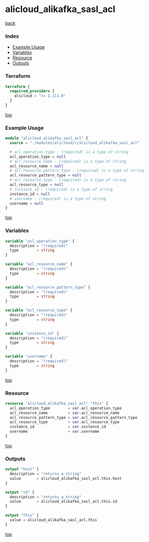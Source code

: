 # alicloud_alikafka_sasl_acl

[back](../alicloud.md)

### Index

- [Example Usage](#example-usage)
- [Variables](#variables)
- [Resource](#resource)
- [Outputs](#outputs)

### Terraform

```terraform
terraform {
  required_providers {
    alicloud = ">= 1.111.0"
  }
}
```

[top](#index)

### Example Usage

```terraform
module "alicloud_alikafka_sasl_acl" {
  source = "./modules/alicloud/r/alicloud_alikafka_sasl_acl"

  # acl_operation_type - (required) is a type of string
  acl_operation_type = null
  # acl_resource_name - (required) is a type of string
  acl_resource_name = null
  # acl_resource_pattern_type - (required) is a type of string
  acl_resource_pattern_type = null
  # acl_resource_type - (required) is a type of string
  acl_resource_type = null
  # instance_id - (required) is a type of string
  instance_id = null
  # username - (required) is a type of string
  username = null
}
```

[top](#index)

### Variables

```terraform
variable "acl_operation_type" {
  description = "(required)"
  type        = string
}

variable "acl_resource_name" {
  description = "(required)"
  type        = string
}

variable "acl_resource_pattern_type" {
  description = "(required)"
  type        = string
}

variable "acl_resource_type" {
  description = "(required)"
  type        = string
}

variable "instance_id" {
  description = "(required)"
  type        = string
}

variable "username" {
  description = "(required)"
  type        = string
}
```

[top](#index)

### Resource

```terraform
resource "alicloud_alikafka_sasl_acl" "this" {
  acl_operation_type        = var.acl_operation_type
  acl_resource_name         = var.acl_resource_name
  acl_resource_pattern_type = var.acl_resource_pattern_type
  acl_resource_type         = var.acl_resource_type
  instance_id               = var.instance_id
  username                  = var.username
}
```

[top](#index)

### Outputs

```terraform
output "host" {
  description = "returns a string"
  value       = alicloud_alikafka_sasl_acl.this.host
}

output "id" {
  description = "returns a string"
  value       = alicloud_alikafka_sasl_acl.this.id
}

output "this" {
  value = alicloud_alikafka_sasl_acl.this
}
```

[top](#index)